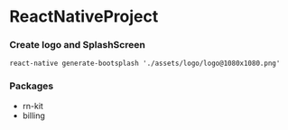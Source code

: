 # ReactNativeProject

### Create logo and SplashScreen
```react-native generate-bootsplash './assets/logo/logo@1080x1080.png'```

### Packages
- rn-kit
- billing

